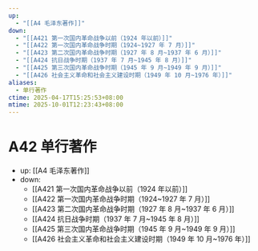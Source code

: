 ```yaml
---
up:
  - "[[A4 毛泽东著作]]"
down:
  - "[[A421 第一次国内革命战争以前（1924 年以前）]]"
  - "[[A422 第一次国内革命战争时期（1924~1927 年 7 月）]]"
  - "[[A423 第二次国内革命战争时期（1927 年 8 月~1937 年 6 月）]]"
  - "[[A424 抗日战争时期（1937 年 7 月~1945 年 8 月）]]"
  - "[[A425 第三次国内革命战争时期（1945 年 9 月~1949 年 9 月）]]"
  - "[[A426 社会主义革命和社会主义建设时期（1949 年 10 月~1976 年）]]"
aliases:
  - 单行著作
ctime: 2025-04-17T15:25:53+08:00
mtime: 2025-10-01T12:23:43+08:00
---
```


# A42 单行著作

- up: [[A4 毛泽东著作]]
- down:
	- [[A421 第一次国内革命战争以前（1924 年以前）]]
	- [[A422 第一次国内革命战争时期（1924~1927 年 7 月）]]
	- [[A423 第二次国内革命战争时期（1927 年 8 月~1937 年 6 月）]]
	- [[A424 抗日战争时期（1937 年 7 月~1945 年 8 月）]]
	- [[A425 第三次国内革命战争时期（1945 年 9 月~1949 年 9 月）]]
	- [[A426 社会主义革命和社会主义建设时期（1949 年 10 月~1976 年）]]
